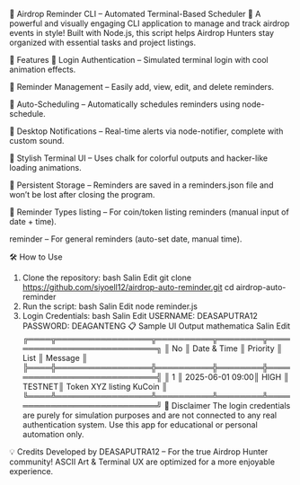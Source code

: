 🧠 Airdrop Reminder CLI – Automated Terminal-Based Scheduler
🎯 A powerful and visually engaging CLI application to manage and track airdrop events in style! Built with Node.js, this script helps Airdrop Hunters stay organized with essential tasks and project listings.

🚀 Features
🔐 Login Authentication – Simulated terminal login with cool animation effects.

🧾 Reminder Management – Easily add, view, edit, and delete reminders.

📅 Auto-Scheduling – Automatically schedules reminders using node-schedule.

🔔 Desktop Notifications – Real-time alerts via node-notifier, complete with custom sound.

🎨 Stylish Terminal UI – Uses chalk for colorful outputs and hacker-like loading animations.

📂 Persistent Storage – Reminders are saved in a reminders.json file and won’t be lost after closing the program.

📌 Reminder Types
listing – For coin/token listing reminders (manual input of date + time).

reminder – For general reminders (auto-set date, manual time).

🛠️ How to Use
1. Clone the repository:
bash
Salin
Edit
git clone https://github.com/siyoell12/airdrop-auto-reminder.git
cd airdrop-auto-reminder
2. Run the script:
bash
Salin
Edit
node reminder.js
3. Login Credentials:
bash
Salin
Edit
USERNAME: DEASAPUTRA12
PASSWORD: DEAGANTENG
📋 Sample UI Output
mathematica
Salin
Edit
╔════╦═════════════════╦══════════╦════════╦════════════════════════════╗
║ No ║ Date & Time     ║ Priority ║  List  ║           Message          ║
╠════╬═════════════════╬══════════╬════════╬════════════════════════════╣
║ 1  ║ 2025-06-01 09:00║  HIGH    ║ TESTNET║ Token XYZ listing KuCoin   ║
╚════╩═════════════════╩══════════╩════════╩════════════════════════════╝
🔐 Disclaimer
The login credentials are purely for simulation purposes and are not connected to any real authentication system. Use this app for educational or personal automation only.

💡 Credits
Developed by DEASAPUTRA12 – For the true Airdrop Hunter community!
ASCII Art & Terminal UX are optimized for a more enjoyable experience.
